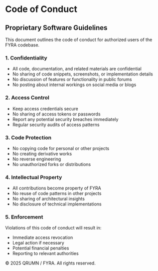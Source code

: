 # Code of Conduct

## Proprietary Software Guidelines

This document outlines the code of conduct for authorized users of the FYRA codebase.

### 1. Confidentiality

- All code, documentation, and related materials are confidential
- No sharing of code snippets, screenshots, or implementation details
- No discussion of features or functionality in public forums
- No posting about internal workings on social media or blogs

### 2. Access Control

- Keep access credentials secure
- No sharing of access tokens or passwords
- Report any potential security breaches immediately
- Regular security audits of access patterns

### 3. Code Protection

- No copying code for personal or other projects
- No creating derivative works
- No reverse engineering
- No unauthorized forks or distributions

### 4. Intellectual Property

- All contributions become property of FYRA
- No reuse of code patterns in other projects
- No sharing of architectural insights
- No disclosure of technical implementations

### 5. Enforcement

Violations of this code of conduct will result in:
- Immediate access revocation
- Legal action if necessary
- Potential financial penalties
- Reporting to relevant authorities

© 2025 QRUMN / FYRA. All rights reserved.
